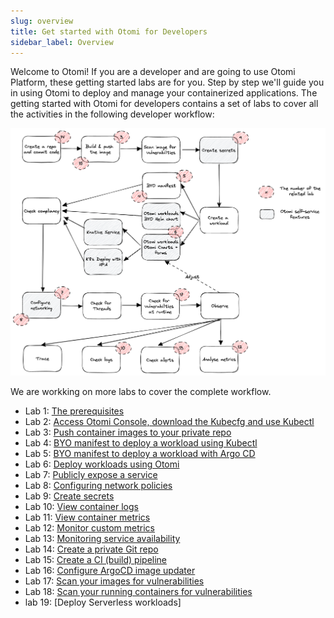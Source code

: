 ```yaml
---
slug: overview
title: Get started with Otomi for Developers
sidebar_label: Overview
---
```


Welcome to Otomi! If you are a developer and are going to use Otomi Platform, these getting started labs are for you. Step by step we'll guide you in using Otomi to deploy and manage your containerized applications. The getting started with Otomi for developers contains a set of labs to cover all the activities in the following developer workflow:

![dev-workflow](../../img/dev-workflow.png)

We are workking on more labs to cover the complete workflow.


- Lab 1: [The prerequisites](lab-1)
- Lab 2: [Access Otomi Console, download the Kubecfg and use Kubectl](lab-2)
- Lab 3: [Push container images to your private repo](lab-3)
- Lab 4: [BYO manifest to deploy a workload using Kubectl](lab-4)
- Lab 5: [BYO manifest to deploy a workload with Argo CD](lab-5)
- Lab 6: [Deploy workloads using Otomi](lab-6)
- Lab 7: [Publicly expose a service](lab-7)
- Lab 8: [Configuring network policies](lab-8)
- Lab 9: [Create secrets](lab-9)
- Lab 10: [View container logs](lab-10)
- Lab 11: [View container metrics](lab-11)
- Lab 12: [Monitor custom metrics](lab-12)
- Lab 13: [Monitoring service availability](lab-13)
- Lab 14: [Create a private Git repo](lab-14)
- Lab 15: [Create a CI (build) pipeline](lab-15)
- Lab 16: [Configure ArgoCD image updater](lab-16)
- Lab 17: [Scan your images for vulnerabilities](lab-17)
- Lab 18: [Scan your running containers for vulnerabilities](lab-18)
- lab 19: [Deploy Serverless workloads]
